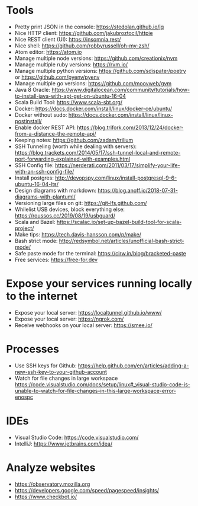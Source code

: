 
# Tools
- Pretty print JSON in the console: https://stedolan.github.io/jq
- Nice HTTP client: https://github.com/jakubroztocil/httpie
- Nice REST client (UI): https://insomnia.rest/
- Nice shell: https://github.com/robbyrussell/oh-my-zsh/
- Atom editor: https://atom.io
- Manage multiple node versions: https://github.com/creationix/nvm
- Manage multiple ruby versions: https://rvm.io/
- Manage multiple python versions: https://github.com/sdispater/poetry or https://github.com/pyenv/pyenv
- Manage multiple go versions: https://github.com/moovweb/gvm
- Java 8 Oracle: https://www.digitalocean.com/community/tutorials/how-to-install-java-with-apt-get-on-ubuntu-16-04
- Scala Build Tool: https://www.scala-sbt.org/
- Docker: https://docs.docker.com/install/linux/docker-ce/ubuntu/
- Docker without sudo: https://docs.docker.com/install/linux/linux-postinstall/
- Enable docker REST API: https://blog.trifork.com/2013/12/24/docker-from-a-distance-the-remote-api/
- Keeping notes: https://github.com/zadam/trilium
- SSH Tunneling (worth while dealing with servers): https://blog.trackets.com/2014/05/17/ssh-tunnel-local-and-remote-port-forwarding-explained-with-examples.html
- SSH Config file: https://nerderati.com/2011/03/17/simplify-your-life-with-an-ssh-config-file/
- Install postgres: http://devopspy.com/linux/install-postgresql-9-6-ubuntu-16-04-lts/
- Design diagrams with markdown: https://blog.anoff.io/2018-07-31-diagrams-with-plantuml/
- Versioning large files on git: https://git-lfs.github.com/
- Whilelist USB devices, block everything else: https://roussos.cc/2019/08/19/usbguard/
- Scala and Bazel: https://scalac.io/set-up-bazel-build-tool-for-scala-project/
- Make tips: https://tech.davis-hansson.com/p/make/
- Bash strict mode: http://redsymbol.net/articles/unofficial-bash-strict-mode/
- Safe paste mode for the terminal: https://cirw.in/blog/bracketed-paste
- Free services: https://free-for.dev

# Expose your services running locally to the internet
- Expose your local server: https://localtunnel.github.io/www/
- Expose your local server: https://ngrok.com/
- Receive webhooks on your local server: https://smee.io/

# Processes
- Use SSH keys for Github: https://help.github.com/en/articles/adding-a-new-ssh-key-to-your-github-account
- Watch for file changes in large workspace https://code.visualstudio.com/docs/setup/linux#_visual-studio-code-is-unable-to-watch-for-file-changes-in-this-large-workspace-error-enospc

# IDEs
- Visual Studio Code: https://code.visualstudio.com/
- IntelliJ: https://www.jetbrains.com/idea/

# Analyze websites
- https://observatory.mozilla.org
- https://developers.google.com/speed/pagespeed/insights/
- https://www.checkbot.io/
